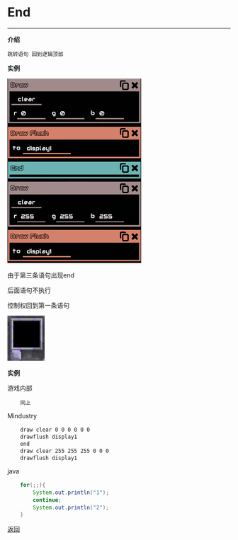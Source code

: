 # End

---

**介绍**

    跳转语句 回到逻辑顶部

**实例**

![逻辑内部](./Guide/example/end.png)

由于第三条语句出现end

后面语句不执行

控制权回到第一条语句

![结果](./Guide/img/end.png)

**实例**

游戏内部
```
    同上
```
Mindustry
```
    draw clear 0 0 0 0 0 0
    drawflush display1
    end
    draw clear 255 255 255 0 0 0
    drawflush display1
```
java
```java
    for(;;){
        System.out.println("1");
        continue;
        System.out.println("2");
    }
```


[返回](https://lanluz.github.io/)
